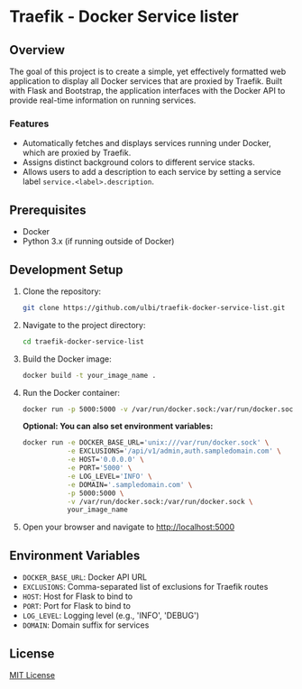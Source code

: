 # Traefik - Docker Service lister

## Overview

The goal of this project is to create a simple, yet effectively formatted web application to display all Docker services that are proxied by Traefik. Built with Flask and Bootstrap, the application interfaces with the Docker API to provide real-time information on running services. 

### Features

- Automatically fetches and displays services running under Docker, which are proxied by Traefik.
- Assigns distinct background colors to different service stacks.
- Allows users to add a description to each service by setting a service label `service.<label>.description`.

## Prerequisites

- Docker
- Python 3.x (if running outside of Docker)

## Development Setup

1. Clone the repository:
    ```bash
    git clone https://github.com/ulbi/traefik-docker-service-list.git
    ```

2. Navigate to the project directory:
    ```bash
    cd traefik-docker-service-list
    ```

3. Build the Docker image:
    ```bash
    docker build -t your_image_name .
    ```

4. Run the Docker container:
    ```bash
    docker run -p 5000:5000 -v /var/run/docker.sock:/var/run/docker.sock your_image_name
    ```

    **Optional: You can also set environment variables:**

    ```bash
    docker run -e DOCKER_BASE_URL='unix:///var/run/docker.sock' \
               -e EXCLUSIONS='/api/v1/admin,auth.sampledomain.com' \
               -e HOST='0.0.0.0' \
               -e PORT='5000' \
               -e LOG_LEVEL='INFO' \
               -e DOMAIN='.sampledomain.com' \
               -p 5000:5000 \
               -v /var/run/docker.sock:/var/run/docker.sock \
               your_image_name
    ```

5. Open your browser and navigate to [http://localhost:5000](http://localhost:5000)

## Environment Variables

- `DOCKER_BASE_URL`: Docker API URL
- `EXCLUSIONS`: Comma-separated list of exclusions for Traefik routes
- `HOST`: Host for Flask to bind to
- `PORT`: Port for Flask to bind to
- `LOG_LEVEL`: Logging level (e.g., 'INFO', 'DEBUG')
- `DOMAIN`: Domain suffix for services

## License

[MIT License](LICENSE.md)

